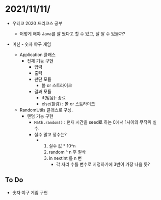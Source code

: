 # 2021/11/11/

- 우테코 2020 프리코스 공부
  - 어떻게 해야 Java를 잘 짰다고 할 수 있고, 잘 짤 수 있을까?



- 미션 - 숫자 야구 게임
  - Application 클래스
    - 전체 기능 구현
      - 입력
      - 출력
      - 판단 모듈
        - 볼 or 스트라이크
      - 결과 모듈
        - if(맞음): 종료
        - else(틀림) : 볼 or 스트라이크
  - RandomUtils 클래스로 구성.
    - 랜덤 기능 구현
      - `Math.random()` : 현재 시간을 seed로 하는 0에서 1사이의 무작위 실수.
      - 실수 말고 정수는?
        - 1. 실수 값 * 10^n
          2. random ^ n 후 절삭
          3. in nextInt 를 n 번
             - 각 자리 수를 변수로 지정하기에 3번이 가장 나을 듯?



## To Do

- 숫자 야구 게임 구현